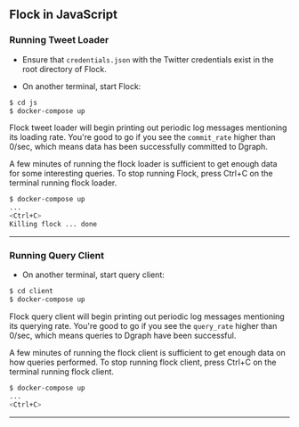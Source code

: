 ## Flock in JavaScript

### Running Tweet Loader

- Ensure that `credentials.json` with the Twitter credentials exist in the root directory of Flock.

- On another terminal, start Flock:

```sh
$ cd js
$ docker-compose up
```

Flock tweet loader will begin printing out periodic log messages mentioning its
loading rate. You're good to go if you see the `commit_rate` higher
than 0/sec, which means data has been successfully committed to
Dgraph.

A few minutes of running the flock loader is sufficient to get enough data for
some interesting queries. To stop running Flock, press Ctrl+C on the
terminal running flock loader.

```sh
$ docker-compose up
...
<Ctrl+C>
Killing flock ... done
```

---

### Running Query Client

- On another terminal, start query client:

```sh
$ cd client
$ docker-compose up
```

Flock query client will begin printing out periodic log messages mentioning its
querying rate. You're good to go if you see the `query_rate` higher
than 0/sec, which means queries to Dgraph have been successful.

A few minutes of running the flock client is sufficient to get
enough data on how queries performed. To stop running flock client,
press Ctrl+C on the terminal running flock client.

```sh
$ docker-compose up
...
<Ctrl+C>
```

---

